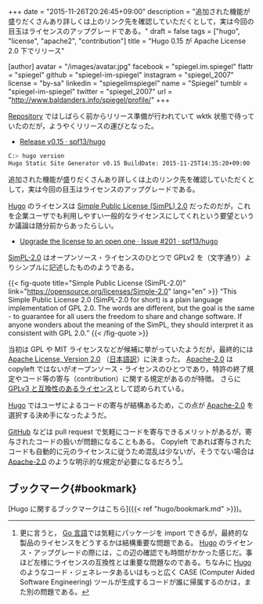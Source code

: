 +++
date = "2015-11-26T20:26:45+09:00"
description = "追加された機能が盛りだくさんあり詳しくは上のリンク先を確認していただくとして，実は今回の目玉はライセンスのアップグレードである。"
draft = false
tags = ["hugo", "license", "apache2", "contribution"]
title = "Hugo 0.15 が Apache License 2.0 下でリリース"

[author]
  avatar = "/images/avatar.jpg"
  facebook = "spiegel.im.spiegel"
  flattr = "spiegel"
  github = "spiegel-im-spiegel"
  instagram = "spiegel_2007"
  license = "by-sa"
  linkedin = "spiegelimspiegel"
  name = "Spiegel"
  tumblr = "spiegel-im-spiegel"
  twitter = "spiegel_2007"
  url = "http://www.baldanders.info/spiegel/profile/"
+++

[Repository](https://github.com/spf13/hugo/) ではしばらく前からリリース準備が行われていて wktk 状態で待っていたのだが，ようやくリリースの運びとなった。

- [Release v0.15 · spf13/hugo](https://github.com/spf13/hugo/releases/tag/v0.15)

```bash
C:> hugo version
Hugo Static Site Generator v0.15 BuildDate: 2015-11-25T14:35:20+09:00
```

追加された機能が盛りだくさんあり詳しくは上のリンク先を確認していただくとして，実は今回の目玉はライセンスのアップグレードである。

[Hugo] のライセンスは [Simple Public License (SimPL) 2.0](https://opensource.org/licenses/Simple-2.0) だったのだが，これを企業ユーザでも利用しやすい一般的なライセンスにしてくれという要望というか議論は随分前からあったらしい。

- [Upgrade the license to an open one · Issue #201 · spf13/hugo](https://github.com/spf13/hugo/issues/201)

[SimPL-2.0] はオープンソース・ライセンスのひとつで GPLv2 を（文字通り）よりシンプルに記述したもののようである。

{{< fig-quote title="Simple Public License (SimPL-2.0)" link="https://opensource.org/licenses/Simple-2.0" lang="en" >}}
<q>This Simple Public License 2.0 (SimPL-2.0 for short) is a plain language implementation of GPL 2.0.  The words are different, but the goal is the same - to guarantee for all users the freedom to share and change software.  If anyone wonders about the meaning of the SimPL, they should interpret it as consistent with GPL 2.0.</q>
{{< /fig-quote >}}

当初は GPL や MIT ライセンスなどが候補に挙がっていたようだが，最終的には [Apache License, Version 2.0](http://www.apache.org/licenses/LICENSE-2.0) （[日本語訳](https://osdn.jp/projects/opensource/wiki/licenses%2FApache_License_2.0)）に決まった。
[Apache-2.0] は copyleft ではないがオープンソース・ライセンスのひとつであり，特許の終了規定やコード等の寄与（contribution）に関する規定があるのが特徴。
さらに [GPLv3 と互換性のあるライセンス](http://www.gnu.org/licenses/license-list.ja.html#apache2)として認められている。

[Hugo] ではユーザによるコードの寄与が結構あるため，この点が [Apache-2.0] を選択する決め手になったようだ。

[GitHub] などは pull request で気軽にコードを寄与できるメリットがあるが，寄与されたコードの扱いが問題になることもある。
Copyleft であれば寄与されたコードも自動的に元のライセンスに従うため混乱は少ないが，そうでない場合は [Apache-2.0] のような明示的な規定が必要になるだろう[^a]。

[^a]: 更に言うと， [Go 言語]では気軽にパッケージを import できるが，最終的な製品のライセンスをどうするかは結構重要な問題である。 [Hugo] のライセンス・アップグレードの際には，この辺の確認でも時間がかかった感じだ。事ほど左様にライセンスの互換性とは重要な問題なのである。ちなみに [Hugo] のようなコード・ジェネレータあるいはもっと広く CASE (Computer Aided Software Engineering) ツールが生成するコードが誰に帰属するのかは，また別の問題である。

## ブックマーク{#bookmark}

[Hugo に関するブックマークはこちら]({{< ref "hugo/bookmark.md" >}})。

[Hugo]: https://gohugo.io/ "Hugo :: A fast and modern static website engine"
[SimPL-2.0]: https://opensource.org/licenses/Simple-2.0 "Simple Public License (SimPL-2.0) | Open Source Initiative"
[Apache-2.0]: http://www.apache.org/licenses/LICENSE-2.0 "Apache License, Version 2.0"
[GitHub]: https://github.com/ "GitHub"
[Go 言語]: https://golang.org/ "The Go Programming Language"
